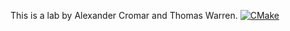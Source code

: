 This is a lab by Alexander Cromar and Thomas Warren. [![CMake](https://github.com/uofu-emb/Lab4_4/actions/workflows/main.yml/badge.svg)](https://github.com/uofu-emb/Lab4_4/actions/workflows/main.yml)